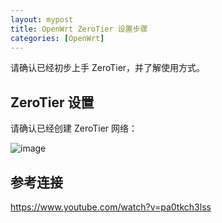 ```yaml
---
layout: mypost
title: OpenWrt ZeroTier 设置步骤
categories: [OpenWrt]
---
```


请确认已经初步上手 ZeroTier，并了解使用方式。

## ZeroTier 设置

请确认已经创建 ZeroTier 网络：

![image](01.png)





## 参考连接
https://www.youtube.com/watch?v=pa0tkch3lss
